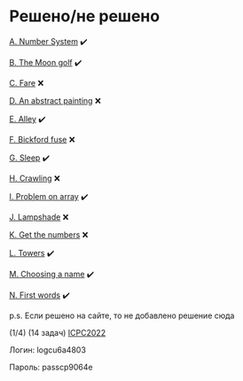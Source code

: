 Решено/не решено
=

[A. Number System](<A $Системы счисления>)
✔️

[B. The Moon golf](<B $Жадина на расстояниях>)
✔️

[C. Fare](<C $DFS+LCA+малая т. Ферма>)
❌

[D. An abstract painting](<D $Разрезка квадрата на квадраты>)
❌

[E. Alley](<E $Пересечение окружностей>)
✔️

[F. Bickford fuse](<F. Bickford fuse>)
❌

[G. Sleep](<G $Объединение отрезков>)
✔️

[H. Crawling](<H $Лабиринт на Дейкстру>)
❌

[I. Problem on array](<I $Сорт. массива перестановками>)
✔️

[J. Lampshade](<J $Код Грея>)
❌

[K. Get the numbers](<K. Get the numbers>)
❌

[L. Towers](<L. Towers>)
✔️

[M. Choosing a name](<M $Пересечение множеств>)
✔️

[N. First words](<N. First words>)
✔️

p.s. Если решено на сайте, то не добавлено решение сюда

(1/4) (14 задач) [ICPC2022](https://crrc2022.contest.codeforces.com/group/W4wCwL57Rj/contest/405032)

Логин: logcu6a4803

Пароль: passcp9064e
